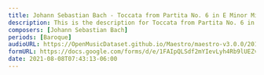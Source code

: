 ```yaml
---
title: Johann Sebastian Bach - Toccata from Partita No. 6 in E Minor Missing Opening!!!! (1)
description: This is the description for Toccata from Partita No. 6 in E Minor Missing Opening!!!! by Johann Sebastian Bach
composers: [Johann Sebastian Bach]
periods: [Baroque]
audioURL: https://OpenMusicDataset.github.io/Maestro/maestro-v3.0.0/2014/MIDI-UNPROCESSED_06-08_R1_2014_MID--AUDIO_06_R1_2014_wav--1.midi
formURL: https://docs.google.com/forms/d/e/1FAIpQLSdf2mYIevLyh4Rb9lUEZvuiFP3KkO3ZKyxk22ZWt9PoY3q5Nw/viewform
date: 2021-08-08T07:43:13-06:00
---
```

